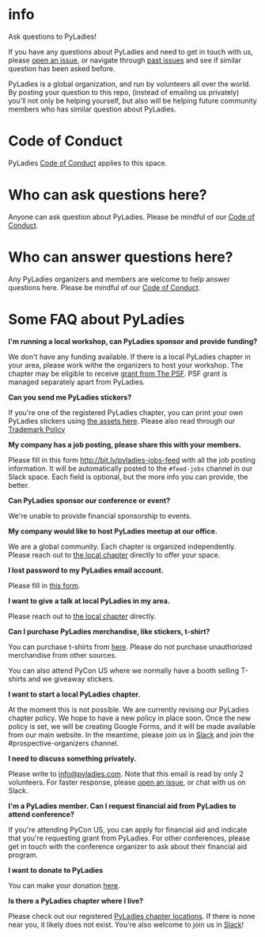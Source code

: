 # info
Ask questions to PyLadies!

If you have any questions about PyLadies and need to get in touch with us, please [open an issue](https://github.com/pyladies/info/issues/new), or navigate through 
[past issues](https://github.com/pyladies/info/issues) and see if similar
question has been asked before.

PyLadies is a global organization, and run by volunteers all over the world. By posting your question
to this repo, (instead of emailing us privately) you'll not only be helping yourself, but also will be
helping future community members who has similar question about PyLadies.

# Code of Conduct

PyLadies [Code of Conduct](https://www.pyladies.com/CodeOfConduct/) applies to this space.

# Who can ask questions here?

Anyone can ask question about PyLadies. Please be mindful of our [Code of Conduct](https://www.pyladies.com/CodeOfConduct/).

# Who can answer questions here?

Any PyLadies organizers and members are welcome to help answer questions here. Please be mindful
of our [Code of Conduct](https://www.pyladies.com/CodeOfConduct/).

# Some FAQ about PyLadies

**I'm running a local workshop, can PyLadies sponsor and provide funding?**

We don't have any funding available. If there is a local PyLadies chapter in your area,
please work withe the organizers to host your workshop. The chapter may be eligible to
receive [grant from The PSF](https://www.python.org/psf/grants/). PSF grant is managed
separately apart from PyLadies.
 
**Can you send me PyLadies stickers?**

If you're one of the registered PyLadies chapter, you can print your own PyLadies stickers
using [the assets here](https://github.com/pyladies/pyladies-assets#pyladies-assets). Please also read through our
[Trademark Policy](https://github.com/pyladies/pyladies-assets/blob/master/TRADEMARK.rst)

**My company has a job posting, please share this with your members.**

Please fill in this form <http://bit.ly/pyladies-jobs-feed> with all the job posting information.
It will be automatically posted to the `#feed-jobs` channel in our Slack space. Each field is optional,
but the more info you can provide, the better.

**Can PyLadies sponsor our conference or event?**

We're unable to provide financial sponsorship to events.

**My company would like to host PyLadies meetup at our office.**

We are a global community. Each chapter is organized independently. Please reach out to [the local
chapter](https://github.com/pyladies/pyladies-assets#pyladies-assets) directly to offer your space.

**I lost password to my PyLadies email account.**

Please fill in [this form](https://forms.gle/qZpWxtRYwkif8c7k9).

**I want to give a talk at local PyLadies in my area.**

Please reach out to [the local chapter](https://github.com/pyladies/pyladies-assets#pyladies-assets) directly.

**Can I purchase PyLadies merchandise, like stickers, t-shirt?**

You can purchase t-shirts from [here](https://shop.spreadshirt.com/pyladies/).
Please do not purchase unauthorized merchandise from other sources.

You can also attend PyCon US where we normally have a booth selling T-shirts and we giveaway stickers.

**I want to start a local PyLadies chapter.**

At the moment this is not possible. We are currently revising our PyLadies chapter policy. We hope to
have a new policy in place soon. Once the new policy is set, we will be creating Google Forms, and it
will be made available from our main website. In the meantime, please join us in [Slack](https://slackin.pyladies.com/)
and join the #prospective-organizers channel.

**I need to discuss something privately.**

Please write to info@pyladies.com. Note that this email is read by only 2 volunteers. For faster
response, please [open an issue](https://github.com/pyladies/info/issues/new), or chat with us on Slack.

**I'm a PyLadies member. Can I request financial aid from PyLadies to attend conference?**

If you're attending PyCon US, you can apply for financial aid and indicate that you're requesting
grant from PyLadies. For other conferences, please get in touch with the conference organizer to ask about
their financial aid program.

**I want to donate to PyLadies**

You can make your donation [here](https://psfmember.org/civicrm/contribute/transact?reset=1&id=6).

**Is there a PyLadies chapter where I live?**

Please check out our registered [PyLadies chapter locations](https://www.pyladies.com/locations/).
If there is none near you, it likely does not exist. You're also welcome to join us in [Slack](https://slackin.pyladies.com/)!


